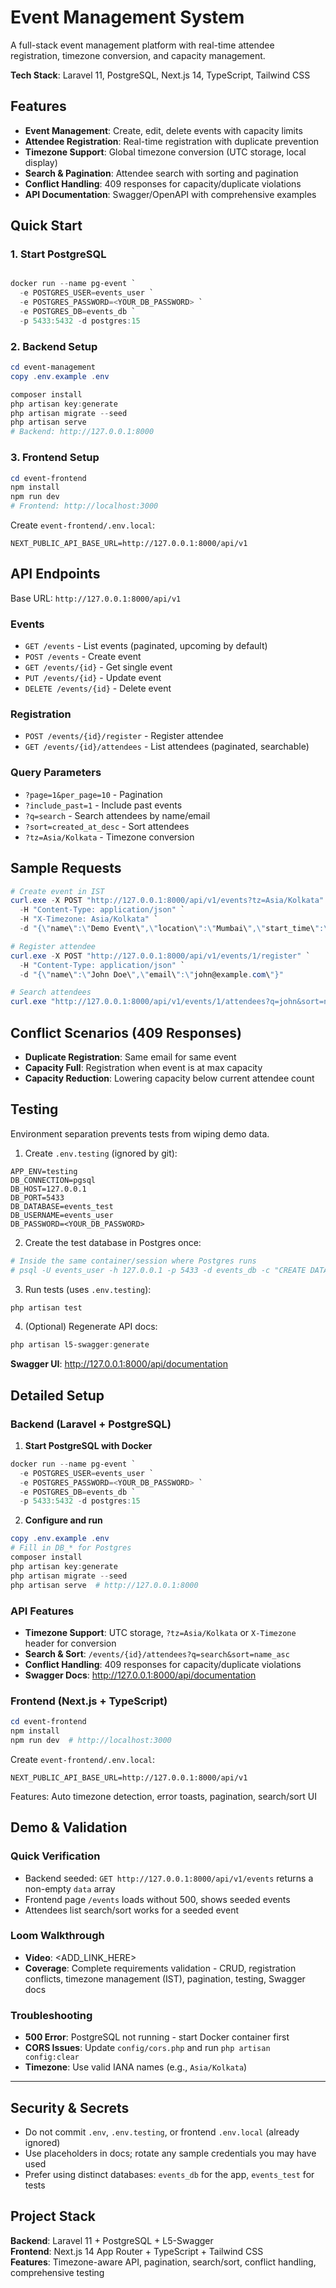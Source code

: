 # Event Management System

A full-stack event management platform with real-time attendee registration, timezone conversion, and capacity management.

**Tech Stack**: Laravel 11, PostgreSQL, Next.js 14, TypeScript, Tailwind CSS

## Features

- **Event Management**: Create, edit, delete events with capacity limits
- **Attendee Registration**: Real-time registration with duplicate prevention
- **Timezone Support**: Global timezone conversion (UTC storage, local display)
- **Search & Pagination**: Attendee search with sorting and pagination
- **Conflict Handling**: 409 responses for capacity/duplicate violations
- **API Documentation**: Swagger/OpenAPI with comprehensive examples

## Quick Start

### 1. Start PostgreSQL
```powershell

docker run --name pg-event `
  -e POSTGRES_USER=events_user `
  -e POSTGRES_PASSWORD=<YOUR_DB_PASSWORD> `
  -e POSTGRES_DB=events_db `
  -p 5433:5432 -d postgres:15
```

### 2. Backend Setup
```powershell
cd event-management
copy .env.example .env

composer install
php artisan key:generate
php artisan migrate --seed
php artisan serve
# Backend: http://127.0.0.1:8000
```

### 3. Frontend Setup
```powershell
cd event-frontend
npm install
npm run dev
# Frontend: http://localhost:3000
```

Create `event-frontend/.env.local`:
```
NEXT_PUBLIC_API_BASE_URL=http://127.0.0.1:8000/api/v1
```

## API Endpoints

Base URL: `http://127.0.0.1:8000/api/v1`

### Events
- `GET /events` - List events (paginated, upcoming by default)
- `POST /events` - Create event
- `GET /events/{id}` - Get single event
- `PUT /events/{id}` - Update event
- `DELETE /events/{id}` - Delete event

### Registration
- `POST /events/{id}/register` - Register attendee
- `GET /events/{id}/attendees` - List attendees (paginated, searchable)

### Query Parameters
- `?page=1&per_page=10` - Pagination
- `?include_past=1` - Include past events
- `?q=search` - Search attendees by name/email
- `?sort=created_at_desc` - Sort attendees
- `?tz=Asia/Kolkata` - Timezone conversion

## Sample Requests

```powershell
# Create event in IST
curl.exe -X POST "http://127.0.0.1:8000/api/v1/events?tz=Asia/Kolkata" `
  -H "Content-Type: application/json" `
  -H "X-Timezone: Asia/Kolkata" `
  -d "{\"name\":\"Demo Event\",\"location\":\"Mumbai\",\"start_time\":\"2025-09-08T10:00:00\",\"end_time\":\"2025-09-08T11:00:00\",\"max_capacity\":50}"

# Register attendee
curl.exe -X POST "http://127.0.0.1:8000/api/v1/events/1/register" `
  -H "Content-Type: application/json" `
  -d "{\"name\":\"John Doe\",\"email\":\"john@example.com\"}"

# Search attendees
curl.exe "http://127.0.0.1:8000/api/v1/events/1/attendees?q=john&sort=name_asc"
```

## Conflict Scenarios (409 Responses)

- **Duplicate Registration**: Same email for same event
- **Capacity Full**: Registration when event is at max capacity
- **Capacity Reduction**: Lowering capacity below current attendee count

## Testing

Environment separation prevents tests from wiping demo data.

1) Create `.env.testing` (ignored by git):
```
APP_ENV=testing
DB_CONNECTION=pgsql
DB_HOST=127.0.0.1
DB_PORT=5433
DB_DATABASE=events_test
DB_USERNAME=events_user
DB_PASSWORD=<YOUR_DB_PASSWORD>
```

2) Create the test database in Postgres once:
```powershell
# Inside the same container/session where Postgres runs
# psql -U events_user -h 127.0.0.1 -p 5433 -d events_db -c "CREATE DATABASE events_test;"
```

3) Run tests (uses `.env.testing`):
```powershell
php artisan test
```

4) (Optional) Regenerate API docs:
```powershell
php artisan l5-swagger:generate
```

**Swagger UI**: http://127.0.0.1:8000/api/documentation

## Detailed Setup

### Backend (Laravel + PostgreSQL)

1) **Start PostgreSQL with Docker**
```powershell
docker run --name pg-event `
  -e POSTGRES_USER=events_user `
  -e POSTGRES_PASSWORD=<YOUR_DB_PASSWORD> `
  -e POSTGRES_DB=events_db `
  -p 5433:5432 -d postgres:15
```

2) **Configure and run**
```powershell
copy .env.example .env
# Fill in DB_* for Postgres
composer install
php artisan key:generate
php artisan migrate --seed
php artisan serve  # http://127.0.0.1:8000
```

### API Features
- **Timezone Support**: UTC storage, `?tz=Asia/Kolkata` or `X-Timezone` header for conversion
- **Search & Sort**: `/events/{id}/attendees?q=search&sort=name_asc`
- **Conflict Handling**: 409 responses for capacity/duplicate violations
- **Swagger Docs**: http://127.0.0.1:8000/api/documentation

### Frontend (Next.js + TypeScript)

```powershell
cd event-frontend
npm install
npm run dev  # http://localhost:3000
```

Create `event-frontend/.env.local`:
```
NEXT_PUBLIC_API_BASE_URL=http://127.0.0.1:8000/api/v1
```

Features: Auto timezone detection, error toasts, pagination, search/sort UI

## Demo & Validation

### Quick Verification
- Backend seeded: `GET http://127.0.0.1:8000/api/v1/events` returns a non-empty `data` array
- Frontend page `/events` loads without 500, shows seeded events
- Attendees list search/sort works for a seeded event

### Loom Walkthrough
- **Video**: <ADD_LINK_HERE>
- **Coverage**: Complete requirements validation - CRUD, registration conflicts, timezone management (IST), pagination, testing, Swagger docs

### Troubleshooting
- **500 Error**: PostgreSQL not running - start Docker container first
- **CORS Issues**: Update `config/cors.php` and run `php artisan config:clear`
- **Timezone**: Use valid IANA names (e.g., `Asia/Kolkata`)

---

## Security & Secrets
- Do not commit `.env`, `.env.testing`, or frontend `.env.local` (already ignored)
- Use placeholders in docs; rotate any sample credentials you may have used
- Prefer using distinct databases: `events_db` for the app, `events_test` for tests

## Project Stack

**Backend**: Laravel 11 + PostgreSQL + L5-Swagger  
**Frontend**: Next.js 14 App Router + TypeScript + Tailwind CSS  
**Features**: Timezone-aware API, pagination, search/sort, conflict handling, comprehensive testing
